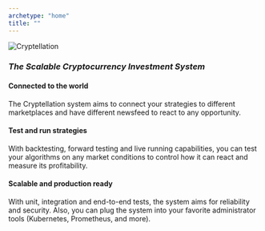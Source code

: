 ```yaml
---
archetype: "home"
title: ""
---
```


![Cryptellation](images/title.png?width=500px)

### *The Scalable Cryptocurrency Investment System*

#### Connected to the world

The Cryptellation system aims to connect your strategies to different
marketplaces and have different newsfeed to react to any opportunity.

#### Test and run strategies

With backtesting, forward testing and live running capabilities, you can test
your algorithms on any market conditions to control how it can react and measure
its profitability.

#### Scalable and production ready

With unit, integration and end-to-end tests, the system aims for reliability and security. Also, you can plug the system into your favorite administrator tools (Kubernetes, Prometheus, and more).
